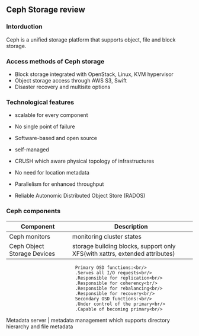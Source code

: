 ## Ceph Storage review

### Intorduction

Ceph is a unified storage platform that supports object, file and block storage.


### Access methods of Ceph storage

* Block storage integrated with OpenStack, Linux, KVM hypervisor
* Object storage access through AWS S3, Swift
* Disaster recovery and multisite options

### Technological features

* scalable for every component
* No single point of failure
* Software-based and open source
* self-managed

* CRUSH which aware physical topology of infrastructures
* No need for location metadata
* Parallelism for enhanced throughput
* Reliable Autonomic Distributed Object Store (RADOS)

### Ceph components

Component | Description
-|-
Ceph monitors | monitoring cluster states
Ceph Object Storage Devices | storage building blocks, support only XFS(with xattrs, extended attributes)<br/>
                              Primary OSD functions:<br/>
                              .Serves all I/O requests<br/>
                              .Responsible for replication<br/>
                              .Responsible for coherency<br/>
                              .Responsible for rebalancing<br/>
                              .Responsible for recovery<br/>
                              Secondary OSD functions:<br/>
                              .Under control of the primary<br/>
                              .Capable of becoming primary<br/>
Metadata server | metadata management which supports directory hierarchy and file metadata

